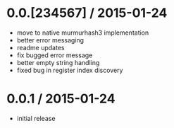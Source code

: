 0.0.[234567] / 2015-01-24
=======================
* move to native murmurhash3 implementation
* better error messaging
* readme updates
* fix bugged error message
* better empty string handling
* fixed bug in register index discovery


0.0.1 / 2015-01-24
==================
* initial release
